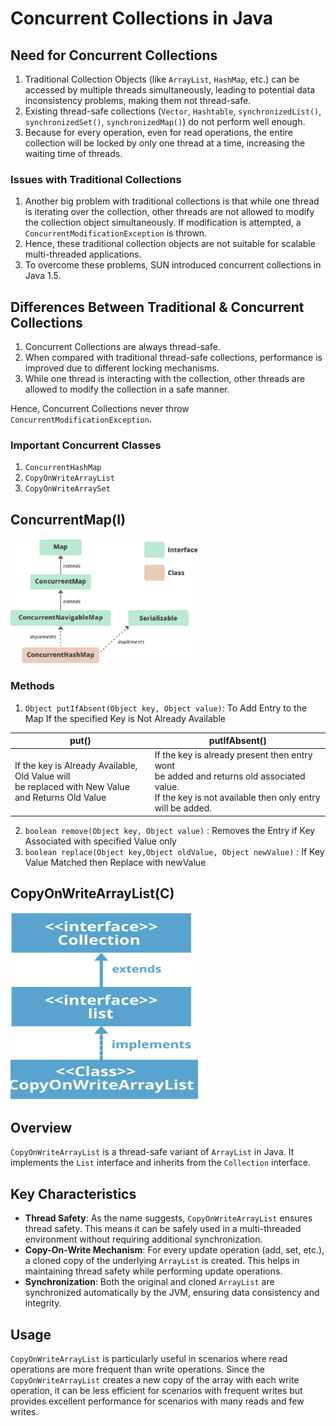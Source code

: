 # Concurrent Collections in Java

## Need for Concurrent Collections

1. Traditional Collection Objects (like `ArrayList`, `HashMap`, etc.) can be accessed by multiple threads simultaneously, leading to potential data inconsistency problems, making them not thread-safe.
2. Existing thread-safe collections (`Vector`, `Hashtable`, `synchronizedList()`, `synchronizedSet()`, `synchronizedMap()`) do not perform well enough.
3. Because for every operation, even for read operations, the entire collection will be locked by only one thread at a time, increasing the waiting time of threads.



### Issues with Traditional Collections

1. Another big problem with traditional collections is that while one thread is iterating over the collection, other threads are not allowed to modify the collection object simultaneously. If modification is attempted, a `ConcurrentModificationException` is thrown.
2. Hence, these traditional collection objects are not suitable for scalable multi-threaded applications.
3. To overcome these problems, SUN introduced concurrent collections in Java 1.5.

## Differences Between Traditional & Concurrent Collections

1. Concurrent Collections are always thread-safe.
2. When compared with traditional thread-safe collections, performance is improved due to different locking mechanisms.
3. While one thread is interacting with the collection, other threads are allowed to modify the collection in a safe manner.

Hence, Concurrent Collections never throw `ConcurrentModificationException`.

### Important Concurrent Classes

1. `ConcurrentHashMap`
2. `CopyOnWriteArrayList`
3. `CopyOnWriteArraySet`


## ConcurrentMap(I)

<img alt="concurrent_map" height="200" src="img/concurrent_map.png" width="300"/>

### Methods

1. `Object putIfAbsent(Object key, Object value)`: To Add Entry to the Map If the specified Key is Not Already Available

| put()                                                                                            | putIfAbsent()                                                                                                                                               |
|--------------------------------------------------------------------------------------------------|-------------------------------------------------------------------------------------------------------------------------------------------------------------|
| If the key is Already Available, Old Value will <br/>be replaced with New Value <br/>and Returns Old Value | If the key is already present then entry wont<br/>be added and returns old associated value.<br/>If the key is not available then only entry will be added. |

2. `boolean remove(Object key, Object value)` :  Removes the Entry if Key Associated with specified Value only
3. `boolean replace(Object key,Object oldValue, Object newValue)` : If Key Value Matched then Replace with newValue



## CopyOnWriteArrayList(C)

<img alt="copy_on_write_arraylist" width="300" height="300" src="img/copy_on_write_arraylist.png"/>


## Overview
`CopyOnWriteArrayList` is a thread-safe variant of `ArrayList` in Java. It implements the `List` interface and inherits from the `Collection` interface.

## Key Characteristics
- **Thread Safety**: As the name suggests, `CopyOnWriteArrayList` ensures thread safety. This means it can be safely used in a multi-threaded environment without requiring additional synchronization.
- **Copy-On-Write Mechanism**: For every update operation (add, set, etc.), a cloned copy of the underlying `ArrayList` is created. This helps in maintaining thread safety while performing update operations.
- **Synchronization**: Both the original and cloned `ArrayList` are synchronized automatically by the JVM, ensuring data consistency and integrity.

## Usage
`CopyOnWriteArrayList` is particularly useful in scenarios where read operations are more frequent than write operations. Since the `CopyOnWriteArrayList` creates a new copy of the array with each write operation, it can be less efficient for scenarios with frequent writes but provides excellent performance for scenarios with many reads and few writes.

    